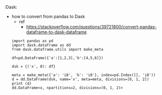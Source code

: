 :Dask:
* how to convert from pandas to Dask
    * ref
        * https://stackoverflow.com/questions/39721800/convert-pandas-dataframe-to-dask-dataframe
    ```
    import pandas as pd
    import dask.dataframe as dd
    from dask.dataframe.utils import make_meta

    df=pd.DataFrame({'a':[1,2,3],'b':[4,5,6]})

    dsk = {('x', 0): df}

    meta = make_meta({'a': 'i8', 'b': 'i8'}, index=pd.Index([], 'i8'))
    d = dd.DataFrame(dsk, name='x', meta=meta, divisions=[0, 1, 2])
    print (d)
    dd.DataFrame<x, npartitions=2, divisions=(0, 1, 2)>
    ```
